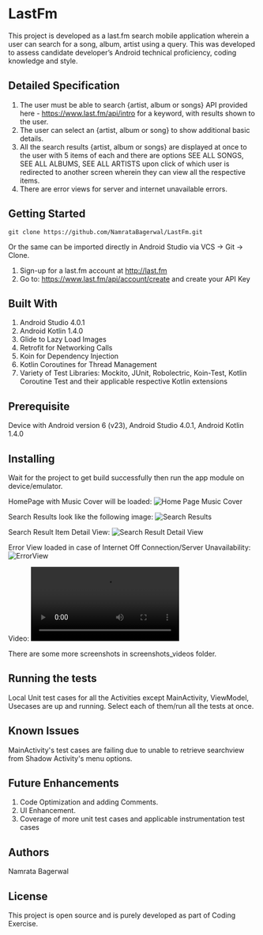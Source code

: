 # LastFm

This project is developed as a last.fm search mobile application wherein a user can search for a song, album, artist using a query. This was developed to assess candidate developer’s Android technical proficiency, coding knowledge and style.

## Detailed Specification

1. The user must be able to search {artist, album or songs} API provided here - https://www.last.fm/api/intro for a keyword, with results shown to the user.
2. The user can select an {artist, album or song} to show additional basic details.
3. All the search results {artist, album or songs} are displayed at once to the user with 5 items of each and there are options SEE ALL SONGS, SEE ALL ALBUMS, SEE ALL ARTISTS upon click of which user is redirected to another screen wherein they can view all the respective items.
4. There are error views for server and internet unavailable errors.

## Getting Started

```
git clone https://github.com/NamrataBagerwal/LastFm.git
```

Or the same can be imported directly in Android Studio via VCS -> Git -> Clone.

1. Sign-up for a last.fm account at http://last.fm
2. Go to: https://www.last.fm/api/account/create and create your API Key

## Built With
1. Android Studio 4.0.1
2. Android Kotlin 1.4.0
3. Glide to Lazy Load Images
4. Retrofit for Networking Calls
5. Koin for Dependency Injection
6. Kotlin Coroutines for Thread Management
7. Variety of Test Libraries: Mockito, JUnit, Robolectric, Koin-Test, Kotlin Coroutine Test and their applicable respective Kotlin extensions

## Prerequisite
Device with Android version 6 (v23), Android Studio 4.0.1, Android Kotlin 1.4.0

## Installing
Wait for the project to get build successfully then run the app module on device/emulator.

HomePage with Music Cover will be loaded:
![Home Page Music Cover](screenshots_videos/screenshot_home_page.png)

Search Results look like the following image:
![Search Results](screenshots_videos/screenshot_songs_view_search_query.png)

Search Result Item Detail View:
![Search Result Detail View](screenshots_videos/screenshot_songs_view_search_query.png)

Error View loaded in case of Internet Off Connection/Server Unavailability:
![ErrorView](screenshots_videos/screenshot_search_query_detail_view.png)

Video:
![Video](screenshots_videos/video.webm)

There are some more screenshots in screenshots_videos folder.

## Running the tests
Local Unit test cases for all the Activities except MainActivity, ViewModel, Usecases are up and running. Select each of them/run all the tests at once.

## Known Issues
MainActivity's test cases are failing due to unable to retrieve searchview from Shadow Activity's menu options.

## Future Enhancements
1. Code Optimization and adding Comments.
2. UI Enhancement.
3. Coverage of more unit test cases and applicable instrumentation test cases

## Authors
Namrata Bagerwal

## License
This project is open source and is purely developed as part of Coding Exercise.
